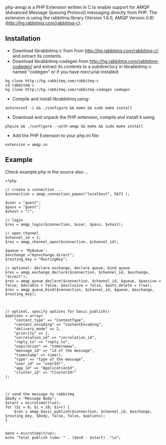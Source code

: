 php-amqp is a PHP Extension written in C to enable support for AMQP (Advanced Message Queuing Protocol) messaging directly from PHP. The extension is using the rabbitmq library (Version 1.6.0, AMQP Version 0.8) (http://hg.rabbitmq.com/rabbitmq-c).

## Installation ##
  * Download librabbitmq-c from from http://hg.rabbitmq.com/rabbitmq-c/ and extract its contents.
  * Download librabbitmq-codegen from http://hg.rabbitmq.com/rabbitmq-codegen/ and extract its contents to a subdirectory in librabbitmq-c named "codegen"
or if you have mercurial installed:
```
hg clone http://hg.rabbitmq.com/rabbitmq-c
cd rabbitmq-c
hg clone http://hg.rabbitmq.com/rabbitmq-codegen codegen
```
  * Compile and install librabbitmq using:
```
autoreconf -i && ./configure && make && sudo make install
```
  * Download and unpack the PHP extension, compile and install it using:
```
phpize && ./configure --with-amqp && make && sudo make install
```
  * Add the PHP Extension to your php.ini file:
```
extension = amqp.so
```

## Example ##
Check example.php in the source also ...

```
<?php

// create a connection ...
$connection = amqp_connection_popen("localhost", 5672 );

$user = "guest";
$pass = "guest";
$vhost = "/";

// login
$res = amqp_login($connection, $user, $pass, $vhost);

// open channel
$channel_id = 1;
$res = amqp_channel_open($connection, $channel_id);

$queue = 'MyQueue';
$exchange ="myexchange.direct";
$routing_key = "RoutingKey";

// optional: declare exchange, declare queue, bind queue
$res = amqp_exchange_declare($connection, $channel_id, $exchange, "direct");
$res = amqp_queue_declare($connection, $channel_id, $queue, $passive = false, $durable = false, $exclusive = false, $auto_delete = true);
$res = amqp_queue_bind($connection, $channel_id, $queue, $exchange, $routing_key);



// optinal, specify options for basic_publish()
$options = array(
    "content_type" => "ContentType",
    "content_encoding" => "ContentEncoding",
    "delivery_mode" => 2,
    "priority" => 1,
    "correlation_id" => "correlation_id",
    "reply_to" => "reply_to",
    "expiration" => "tomorowww",
    "message_id" => "id of the message",
    "timestamp" => time(),
    "type" => "type of the message",
    "user_id" => "userId!",
    "app_id" => "ApplicationId",
    "cluster_id" => "ClusterId!"
);



// send the message to rabbitmq
$body = "Message Body";
$start = microtime(true);
for ($i = 0; $i < 10; $i++) {
    $res = amqp_basic_publish($connection, $channel_id, $exchange, $routing_key, $body, false, false, $options);
}


$end = microtime(true);
echo "Total publish time: " . ($end - $start) ."\n";


```